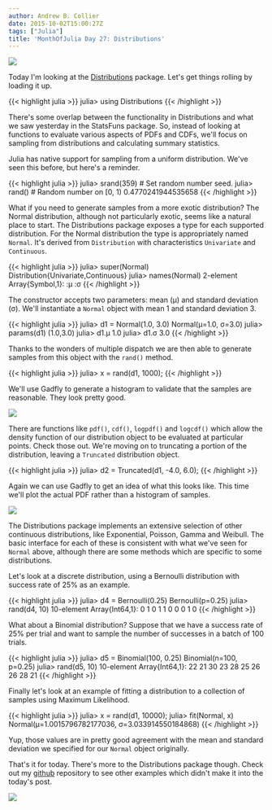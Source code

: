 ```yaml
---
author: Andrew B. Collier
date: 2015-10-02T15:00:27Z
tags: ["Julia"]
title: 'MonthOfJulia Day 27: Distributions'
---
```


<!--more-->

<img src="/img/2015/09/Julia-Logo-Distributions.png">

Today I'm looking at the [Distributions](http://distributionsjl.readthedocs.org/en/latest/) package. Let's get things rolling by loading it up.

{{< highlight julia >}}
julia> using Distributions
{{< /highlight >}}

There's some overlap between the functionality in Distributions and what we saw yesterday in the StatsFuns package. So, instead of looking at functions to evaluate various aspects of PDFs and CDFs, we'll focus on sampling from distributions and calculating summary statistics.

Julia has native support for sampling from a uniform distribution. We've seen this before, but here's a reminder.

{{< highlight julia >}}
julia> srand(359) # Set random number seed.
julia> rand() # Random number on [0, 1)
0.4770241944535658
{{< /highlight >}}

What if you need to generate samples from a more exotic distribution? The Normal distribution, although not particularly exotic, seems like a natural place to start. The Distributions package exposes a type for each supported distribution. For the Normal distribution the type is appropriately named `Normal`. It's derived from `Distribution` with characteristics `Univariate` and `Continuous`.

{{< highlight julia >}}
julia> super(Normal)
Distribution{Univariate,Continuous}
julia> names(Normal)
2-element Array{Symbol,1}:
 :μ
 :σ
{{< /highlight >}}

The constructor accepts two parameters: mean (μ) and standard deviation (σ). We'll instantiate a `Normal` object with mean 1 and standard deviation 3.

{{< highlight julia >}}
julia> d1 = Normal(1.0, 3.0)
Normal(μ=1.0, σ=3.0)
julia> params(d1)
(1.0,3.0)
julia> d1.μ
1.0
julia> d1.σ
3.0
{{< /highlight >}}

Thanks to the wonders of multiple dispatch we are then able to generate samples from this object with the `rand()` method.

{{< highlight julia >}}
julia> x = rand(d1, 1000);
{{< /highlight >}}

We'll use Gadfly to generate a histogram to validate that the samples are reasonable. They look pretty good.

<img src="/img/2015/09/normal-histogram.png">

There are functions like `pdf()`, `cdf()`, `logpdf()` and `logcdf()` which allow the density function of our distribution object to be evaluated at particular points. Check those out. We're moving on to truncating a portion of the distribution, leaving a `Truncated` distribution object.

{{< highlight julia >}}
julia> d2 = Truncated(d1, -4.0, 6.0);
{{< /highlight >}}

Again we can use Gadfly to get an idea of what this looks like. This time we'll plot the actual PDF rather than a histogram of samples.

<img src="/img/2015/09/truncated-normal-pdf.png">

The Distributions package implements an extensive selection of other continuous distributions, like Exponential, Poisson, Gamma and Weibull. The basic interface for each of these is consistent with what we've seen for `Normal` above, although there are some methods which are specific to some distributions.

Let's look at a discrete distribution, using a Bernoulli distribution with success rate of 25% as an example.

{{< highlight julia >}}
julia> d4 = Bernoulli(0.25)
Bernoulli(p=0.25)
julia> rand(d4, 10)
10-element Array{Int64,1}:
 0
 1
 0
 1
 1
 0
 0
 0
 1
 0
{{< /highlight >}}

What about a Binomial distribution? Suppose that we have a success rate of 25% per trial and want to sample the number of successes in a batch of 100 trials.

{{< highlight julia >}}
julia> d5 = Binomial(100, 0.25)
Binomial(n=100, p=0.25)
julia> rand(d5, 10)
10-element Array{Int64,1}:
 22
 21
 30
 23
 28
 25
 26
 26
 28
 21
{{< /highlight >}}

Finally let's look at an example of fitting a distribution to a collection of samples using Maximum Likelihood.

{{< highlight julia >}}
julia> x = rand(d1, 10000);
julia> fit(Normal, x)
Normal(μ=1.0015796782177036, σ=3.033914550184868)
{{< /highlight >}}

Yup, those values are in pretty good agreement with the mean and standard deviation we specified for our `Normal` object originally.

That's it for today. There's more to the Distributions package though. Check out my [github](https://github.com/DataWookie/MonthOfJulia) repository to see other examples which didn't make it into the today's post.

[<img src="/img/2015/09/t_distribution.png">](http://imgs.xkcd.com/comics/t_distribution.png)


